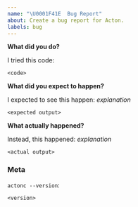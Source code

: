 ```yaml
---
name: "\U0001F41E  Bug Report"
about: Create a bug report for Acton.
labels: bug
---
```

<!--
Before opening a new issue, please search existing issues:  https://github.com/actonlang/acton/issues

Thank you for filing a bug report! 🐛 Please provide a short summary of the bug,
along with any information you feel relevant to replicating the bug.
-->

**What did you do?**

I tried this code:

```Acton
<code>
```

**What did you expect to happen?**

I expected to see this happen: *explanation*

```
<expected output>
```


**What actually happened?**

<!-- Please include the actual, raw output -->

Instead, this happened: *explanation*

```
<actual output>
```

### Meta
<!--
If you're using a released version of the compiler, you should also check if the
bug also exists in the beta or nightly versions.
-->

`actonc --version`:
```
<version>
```
